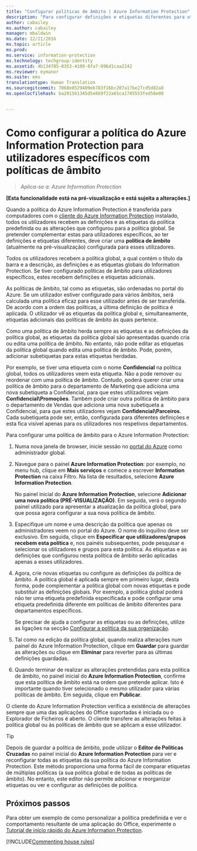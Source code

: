 ```yaml
---
title: "Configurar políticas de âmbito | Azure Information Protection"
description: "Para configurar definições e etiquetas diferentes para utilizadores específicos, deve configurar uma política de âmbito para o Azure Information Protection."
author: cabailey
ms.author: cabailey
manager: mbaldwin
ms.date: 12/21/2016
ms.topic: article
ms.prod: 
ms.service: information-protection
ms.technology: techgroup-identity
ms.assetid: 4b134785-0353-4109-8fa7-096d1caa2242
ms.reviewer: eymanor
ms.suite: ems
translationtype: Human Translation
ms.sourcegitcommit: 7068e0529409eb783f16bc207a17be27cd5d82a8
ms.openlocfilehash: ba201561345d5e6b9f22a65ca1785553fed58e08


---
```


# <a name="how-to-configure-the-azure-information-protection-policy-for-specific-users-by-using-scoped-policies"></a>Como configurar a política do Azure Information Protection para utilizadores específicos com políticas de âmbito

>*Aplica-se a: Azure Information Protection*

**[Esta funcionalidade está na pré-visualização e está sujeita a alterações.]**

Quando a política do Azure Information Protection é transferida para computadores com o [cliente do Azure Information Protection](https://www.microsoft.com/en-us/download/details.aspx?id=53018) instalado, todos os utilizadores recebem as definições e as etiquetas da política predefinida ou as alterações que configurou para a política global. Se pretender complementar estas para utilizadores específicos, ao ter definições e etiquetas diferentes, deve criar uma **política de âmbito** (atualmente na pré-visualização) configurada para esses utilizadores.

Todos os utilizadores recebem a política global, a qual contém o título da barra e a descrição, as definições e as etiquetas globais do Information Protection. Se tiver configurado políticas de âmbito para utilizadores específicos, estes recebem definições e etiquetas adicionais. 

As políticas de âmbito, tal como as etiquetas, são ordenadas no portal do Azure. Se um utilizador estiver configurado para vários âmbitos, será calculada uma política eficaz para esse utilizador antes de ser transferida. De acordo com a ordem das políticas, a última definição de política é aplicada. O utilizador vê as etiquetas da política global e, simultaneamente, etiquetas adicionais das políticas de âmbito às quais pertence. 

Como uma política de âmbito herda sempre as etiquetas e as definições da política global, as etiquetas da política global são apresentadas quando cria ou edita uma política de âmbito. No entanto, não pode editar as etiquetas da política global quando edita uma política de âmbito. Pode, porém, adicionar subetiquetas para estas etiquetas herdadas.

Por exemplo, se tiver uma etiqueta com o nome **Confidencial** na política global, todos os utilizadores veem esta etiqueta. Não a pode remover ou reordenar com uma política de âmbito. Contudo, poderá querer criar uma política de âmbito para o departamento de Marketing que adiciona uma nova subetiqueta a Confidencial, para que estes utilizadores vejam **Confidencial\Promoções**. Também pode criar outra política de âmbito para o departamento de Vendas que adiciona uma nova subetiqueta a Confidencial, para que estes utilizadores vejam **Confidencial\Parceiros**. Cada subetiqueta pode ser, então, configurada para diferentes definições e esta fica visível apenas para os utilizadores nos respetivos departamentos.


Para configurar uma política de âmbito para o Azure Information Protection:

1. Numa nova janela de browser, inicie sessão no [portal do Azure](https://portal.azure.com) como administrador global.

2. Navegue para o painel **Azure Information Protection**: por exemplo, no menu hub, clique em **Mais serviços** e comece a escrever **Information Protection** na caixa Filtro. Na lista de resultados, selecione **Azure Information Protection**. 

    No painel inicial do **Azure Information Protection**, selecione **Adicionar uma nova política (PRÉ-VISUALIZAÇÃO)**. Em seguida, verá o segundo painel utilizado para apresentar a atualização da política global, para que possa agora configurar a sua nova política de âmbito.

3. Especifique um nome e uma descrição da política que apenas os administradores veem no portal do Azure. O nome do inquilino deve ser exclusivo. Em seguida, clique em **Especificar que utilizadores/grupos recebem esta política** e, nos painéis subsequentes, pode pesquisar e selecionar os utilizadores e grupos para esta política. As etiquetas e as definições que configurou nesta política de âmbito serão aplicadas apenas a esses utilizadores. 

4. Agora, crie novas etiquetas ou configure as definições da política de âmbito. A política global é aplicada sempre em primeiro lugar, desta forma, pode complementar a política global com novas etiquetas e pode substituir as definições globais. Por exemplo, a política global poderá não ter uma etiqueta predefinida especificada e pode configurar uma etiqueta predefinida diferente em políticas de âmbito diferentes para departamentos específicos.

    Se precisar de ajuda a configurar as etiquetas ou as definições, utilize as ligações na secção [Configurar a política da sua organização](configure-policy.md#configuring-your-organizations-policy).

5. Tal como na edição da política global, quando realiza alterações num painel do Azure Information Protection, clique em **Guardar** para guardar as alterações ou clique em **Eliminar** para reverter para as últimas definições guardadas. 

6. Quando terminar de realizar as alterações pretendidas para esta política de âmbito, no painel inicial do **Azure Information Protection**, confirme que esta política de âmbito está na ordem que pretende aplicar. Isto é importante quando tiver selecionado o mesmo utilizador para várias políticas de âmbito. Em seguida, clique em **Publicar**. 

O cliente do Azure Information Protection verifica a existência de alterações sempre que uma das aplicações do Office suportadas é iniciada ou o Explorador de Ficheiros é aberto. O cliente transfere as alterações feitas à política global ou às políticas de âmbito que se aplicam a esse utilizador.

> [!TIP]
> Depois de guardar a política de âmbito, pode utilizar o **Editor de Políticas Cruzadas** no painel inicial do **Azure Information Protection** para ver e reconfigurar todas as etiquetas da sua política do Azure Information Protection. Este método proporciona uma forma fácil de comparar etiquetas de múltiplas políticas (a sua política global e de todas as políticas de âmbito). No entanto, este editor não permite adicionar e reorganizar etiquetas ou ver e configurar as definições de política.

## <a name="next-steps"></a>Próximos passos

Para obter um exemplo de como personalizar a política predefinida e ver o comportamento resultante de uma aplicação do Office, experimente o [Tutorial de início rápido do Azure Information Protection](../get-started/infoprotect-quick-start-tutorial.md).

[!INCLUDE[Commenting house rules](../includes/houserules.md)]



<!--HONumber=Jan17_HO4-->


